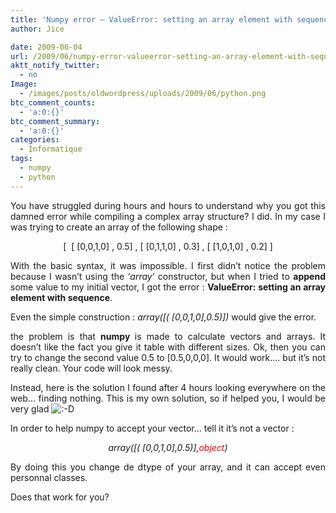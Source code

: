 ```yaml
---
title: 'Numpy error – ValueError: setting an array element with sequence'
author: Jice

date: 2009-06-04
url: /2009/06/numpy-error-valueerror-setting-an-array-element-with-sequence/
aktt_notify_twitter:
  - no
Image:
  - /images/posts/oldwordpress/uploads/2009/06/python.png
btc_comment_counts:
  - 'a:0:{}'
btc_comment_summary:
  - 'a:0:{}'
categories:
  - Informatique
tags:
  - numpy
  - python
---
```

<p style="text-align: justify;">
  You have struggled during hours and hours to understand why you got this damned error while compiling a complex array structure? I did. In my case I was trying to create an array of the following shape :
</p>

<p style="text-align: center;">
  [  [ [0,0,1,0] , 0.5] , [ [0,1,1,0] , 0.3] , [ [1,0,1,0] , 0.2] ]
</p>

<p style="text-align: justify;">
  With the basic syntax, it was impossible. I first didn&#8217;t notice the problem because I wasn&#8217;t using the &#8216;<em>array</em>&#8216; constructor, but when I tried to <strong>append </strong>some value to my initial vector, I got the error : <strong>ValueError: setting an array element with sequence</strong>.<!--more-->
</p>

<p style="text-align: left;">
  Even the simple construction : <em>array([( [0,0,1,0],0.5)]) </em>would give the error.
</p>

<p style="text-align: justify;">
  the problem is that <strong>numpy </strong>is made to calculate vectors and arrays. It doesn&#8217;t like the fact you give it table with different sizes. Ok, then you can try to change the second value 0.5 to [0.5,0,0,0]. It would work&#8230;. but it&#8217;s not really clean. Your code will look messy.
</p>

<p style="text-align: justify;">
  <p style="text-align: justify;">
    Instead, here is the solution I found after 4 hours looking everywhere on the web&#8230; finding nothing. This is my own solution, so if helped you, I would be very glad <img src="http://localhost/oldblog/wp-includes/images/smilies/icon_biggrin.gif" alt=":-D" class="wp-smiley" />
  </p>
  
  <p style="text-align: justify;">
    In order to help numpy to accept your vector&#8230; tell it it&#8217;s not a vector :
  </p>
  
  <p style="text-align: center;">
    <em>array([( [0,0,1,0],0.5)],<span style="color: #ff0000;">object</span>)</em>
  </p>
  
  <p style="text-align: justify;">
    By doing this you change de dtype of your array, and it can accept even personnal classes.
  </p>
  
  <p style="text-align: justify;">
    <p style="text-align: justify;">
      Does that work for you?<em><br /> </em>
    </p>